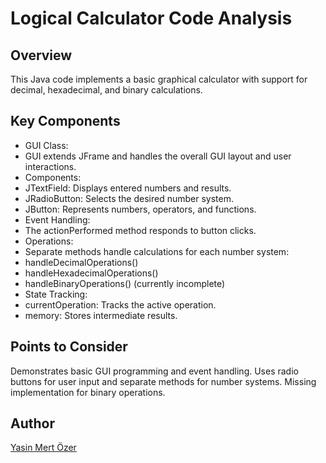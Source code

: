 
# Logical Calculator Code Analysis

## Overview

This Java code implements a basic graphical calculator with support for decimal, hexadecimal, and binary calculations.

## Key Components

- GUI Class:
- GUI extends JFrame and handles the overall GUI layout and user interactions.
- Components:
- JTextField: Displays entered numbers and results.
- JRadioButton: Selects the desired number system.
- JButton: Represents numbers, operators, and functions.
- Event Handling:
- The actionPerformed method responds to button clicks.
- Operations:
- Separate methods handle calculations for each number system:
- handleDecimalOperations()
- handleHexadecimalOperations()
- handleBinaryOperations() (currently incomplete)
- State Tracking:
- currentOperation: Tracks the active operation.
- memory: Stores intermediate results.

## Points to Consider

Demonstrates basic GUI programming and event handling.
Uses radio buttons for user input and separate methods for number systems.
Missing implementation for binary operations.

## Author
[Yasin Mert Özer]([https://pages.github.com/](https://github.com/KushimZz)https://github.com/KushimZz)
   
